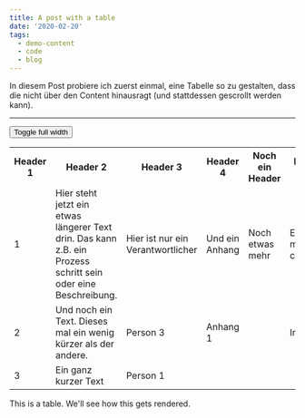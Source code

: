 ```yaml
---
title: A post with a table
date: '2020-02-20'
tags:
  - demo-content
  - code
  - blog
---
```


In diesem Post probiere ich zuerst einmal, eine Tabelle so zu gestalten, dass die nicht über den Content hinausragt (und stattdessen gescrollt werden kann).

---

<script>
  function fullWidthTable() {
  let table = document.querySelector(".reel");
  let classes = table.classList;
  if (classes.contains("full-width")) {
  classes.remove("full-width");
  } else {
    classes.add("full-width");
  }
}
</script>

<button onClick="fullWidthTable()">Toggle full width</button>

<div class="reel">
<table>
  <tr>
    <th>Header 1</th>
    <th>Header 2</th>
    <th>Header 3</th>
    <th>Header 4</th>
    <th>Noch ein Header</th>
    <th>Header 6</th>
    <th>Header 7</th>
  </tr>
  <tr>
    <td style="width: 8rem;">1</td>
    <td>Hier steht jetzt ein etwas längerer Text drin. Das kann z.B. ein Prozess schritt sein oder eine Beschreibung.</td>
    <td>Hier ist nur ein Verantwortlicher</td>
    <td>Und ein Anhang</td>
    <td>Noch etwas mehr</td>
    <td>Even moar content!!!</td>
    <td>Und zum Schluss noch das hier.</td>
  </tr>
  <tr>
    <td>2<br></td>
    <td>Und noch ein Text. Dieses mal ein wenig kürzer als der andere.</td>
    <td>Person 3</td>
    <td>Anhang 1</td>
    <td></td>
    <td>Inhalt</td>
  </tr>
  <tr>
    <td>3</td>
    <td>Ein ganz kurzer Text</td>
    <td>Person 1</td>
    <td></td>
  </tr>
</table>
</div>

This is a table. We'll see how this gets rendered.
